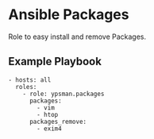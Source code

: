 Ansible Packages
=============
Role to easy install and remove Packages.

Example Playbook
----------------

    - hosts: all
      roles:
        - role: ypsman.packages
          packages:
            - vim
            - htop
          packages_remove:
            - exim4
